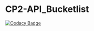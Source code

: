 # CP2-API_Bucketlist
[![Codacy Badge](https://api.codacy.com/project/badge/Grade/8a1fa4c8931d440d97bdb7711c502f88)](https://www.codacy.com/app/ebrahim-j/CP2-API_Bucketlist?utm_source=github.com&utm_medium=referral&utm_content=ebrahim-j/CP2-API_Bucketlist&utm_campaign=badger)